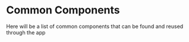 # Common Components

Here will be a list of common components that can be found and reused through the app
